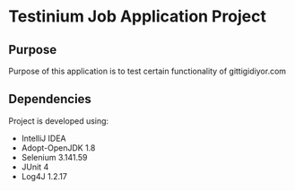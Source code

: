 # Testinium Job Application Project
## Purpose
Purpose of this application is to test certain functionality of gittigidiyor.com
## Dependencies
Project is developed using: 
- IntelliJ IDEA
- Adopt-OpenJDK 1.8
- Selenium 3.141.59
- JUnit 4
- Log4J 1.2.17